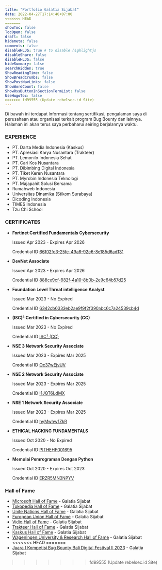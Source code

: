 ```yaml
---
title: "Portfolio Galatia Sijabat"
date: 2022-04-27T17:14:40+07:00
<<<<<<< HEAD
=======
showToc: false
TocOpen: false
draft: false
hidemeta: false
comments: false
disableHLJS: true # to disable highlightjs
disableShare: false
disableHLJS: false
hideSummary: false
searchHidden: true
ShowReadingTime: false
ShowBreadCrumbs: false
ShowPostNavLinks: false
ShowWordCount: false
ShowRssButtonInSectionTermList: false
UseHugoToc: false
>>>>>>> fd99555 (Update rebelsec.id Site)
---
```


Di bawah ini terdapat Informasi tentang sertifikasi, pengalaman saya di perusahaan atau organisasi terkait program Bug Bounty dan lainnya. Halaman ini akan terus saya perbaharui seiring berjalannya waktu.

### EXPERIENCE

- PT. Darta Media Indonesia (Kaskus)
- PT. Apresiasi Karya Nusantara (Trakteer)
- PT. Lemonilo Indonesia Sehat
- PT. Cari Kos Nusantara
- PT. Dibimbing Digital Indonesia
- PT. Tiket Keren Nusantara
- PT. Myrobin Indonesia Teknologi
- PT. Majapahit Solusi Bersama
- Rumahweb Indonesia
- Universitas Dinamika (Stikom Surabaya)
- Dicoding Indonesia
- TIMES Indonesia
- Tzu Chi School

### CERTIFICATES

- **Fortinet Certified Fundamentals Cybersecurity**

  Issued Apr 2023 - Expires Apr 2026

  Credential ID [66f02fc3-25fe-49a6-92c6-8e185d6ad131](https://www.credly.com/badges/66f02fc3-25fe-49a6-92c6-8e185d6ad131)

- **DevNet Associate**

  Issued Apr 2023 - Expires Apr 2026

  Credential ID [888ce9cf-982f-4a10-8b0b-2e9c64b57d25](https://www.credly.com/badges/888ce9cf-982f-4a10-8b0b-2e9c64b57d25)

- **Foundation Level Threat intelligence Analyst**

  Issued Mar 2023 - No Expired

  Credential ID [6342cb6333eb2ae9f9f2f390abc6c7a24539cb4d](https://arcx.io/verify-certificate?id=6342cb6333eb2ae9f9f2f390abc6c7a24539cb4d&k=173d9a2b4d9140449b1fd69cb37773ad)

- **(ISC)² Certified in Cybersecurity (CC)**

  Issued Mar 2023 - No Expired

  Credential ID [ISC² (CC)](https://drive.google.com/file/d/13t035RykEr8Z92To53nmdSgQNWbgRw1x/view)

- **NSE 3 Network Security Associate**

  Issued Mar 2023 - Expires Mar 2025

  Credential ID [Oc37wEjvUV](https://training.fortinet.com/badges/badge.php?hash=7fb432e0dc29415a29a5806500f90710738309b8)

- **NSE 2 Network Security Associate**

  Issued Mar 2023 - Expires Mar 2025

  Credential ID [I1JQT6LdMX](https://training.fortinet.com/badges/badge.php?hash=5f54e49994a3f94dceb843f67e2a9f9516c9bf58)

- **NSE 1 Network Security Associate**

  Issued Mar 2023 - Expires Mar 2025

  Credential ID [hyMwhw1ZkR](https://training.fortinet.com/badges/badge.php?hash=44782e6a17307765ebb4763221be43d6d7728be3)

- **ETHICAL HACKING FUNDAMENTALS**

  Issued Oct 2020 - No Expired

  Credential ID [PITHEHF001695](https://drive.google.com/file/d/1s6Zc4Tzhrcx6Sm8Noq3Y5spMLI7iCIE9/view)

- **Memulai Pemrograman Dengan Python**

  Issued Oct 2020 - Expires Oct 2023

  Credential ID [ERZR5MN3NPYV](https://www.dicoding.com/certificates/ERZR5MN3NPYV)

### Hall of Fame

- [Microsoft Hall of Fame](https://msrc.microsoft.com/update-guide/acknowledgement/online) - Galatia Sijabat
- [Tokopedia Hall of Fame](#) - Galatia Sijabat
- [Unite Nations Hall of Fame](https://unite.un.org/content/hall-fame) - Galatia Sijabat
- [European Union Hall of Fame](https://www.cert.europa.eu/hall-of-fame) - Galatia Sijabat
- [Vidio Hall of Fame](https://www.vidio.com/pages/vidio-bug-bounty-program) - Galatia Sijabat
- [Trakteer Hall of Fame](https://trakteer.id/our-heroes) - Galatia Sijabat
- [Kaskus Hall of Fame](https://bantuan.kaskus.co.id/hc/id/articles/360026355992-Hall-of-Fame) - Galatia Sijabat
- [Wageningen University & Research Hall of Fame](https://www.wur.nl/nl/over-wageningen/hall-of-fame-responsible-disclosure.htm) - Galatia Sijabat
<<<<<<< HEAD
=======
- [Juara I Kompetisi Bug Bounty Bali Digital Festival II 2023](https://www.google.com/search?q=Juara+I+Kompetisi+Bug+Bounty+Bali+Digital+Festival+II+2023) - Galatia Sijabat
>>>>>>> fd99555 (Update rebelsec.id Site)
